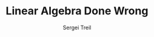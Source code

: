 ---
hidden: true
title: "Linear Algebra Done Wrong"
categories: articles
link: https://www.math.brown.edu/~treil/papers/LADW/LADW.html
author: Sergei Treil
description: This was the first textbook I every successfully self-studied, and my introduction to abstract mathematics. I'd reccomend it as a good book for anyone willing to learn linear algebra, but be warned that some familiarity with the subject (e.g. knowing what a matrix is or knowing that arrows are vectors) will definetly help. The first page states the axioms of a vector space, and the theory is developed from there.
---